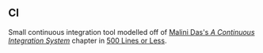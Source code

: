## CI

Small continuous integration tool modelled off of [Malini Das's _A Continuous Integration System_](http://www.aosabook.org/en/500L/a-continuous-integration-system.html) chapter in [500 Lines or Less](http://www.aosabook.org/en/index.html).